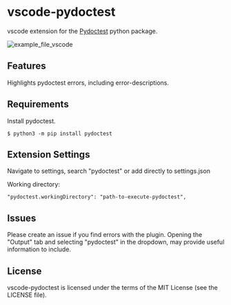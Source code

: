 # vscode-pydoctest

vscode extension for the [Pydoctest](https://github.com/jepperaskdk/pydoctest) python package.

![example_file_vscode](https://user-images.githubusercontent.com/10128260/162624352-6dae9e2d-5067-4625-944e-90266998f7f0.gif)

## Features

Highlights pydoctest errors, including error-descriptions.

## Requirements

Install pydoctest.

    $ python3 -m pip install pydoctest

## Extension Settings

Navigate to settings, search "pydoctest" or add directly to settings.json

Working directory:
```
"pydoctest.workingDirectory": "path-to-execute-pydoctest",
```

## Issues

Please create an issue if you find errors with the plugin.
Opening the "Output" tab and selecting "pydoctest" in the dropdown, may provide useful information to include.

License
-------

vscode-pydoctest is licensed under the terms of the MIT License (see the LICENSE file).
